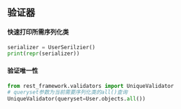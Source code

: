 ## 验证器

#### 快速打印所需序列化类

```python
serializer = UserSerilzier()
print(repr(serializer))
```

#### 验证唯一性

```python
from rest_framework.validators import UniqueValidator
# queryset参数为当前需要序列化类的all()查询
UniqueValidator(queryset=User.objects.all())
```



